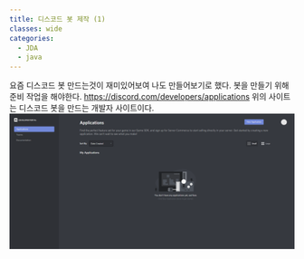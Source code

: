 ```yaml
---
title: 디스코드 봇 제작 (1)
classes: wide
categories:
  - JDA
  - java
---
```


요즘 디스코드 봇 만드는것이 재미있어보여 나도 만들어보기로 했다.
봇을 만들기 위해 준비 작업을 해야한다.
https://discord.com/developers/applications
위의 사이트는 디스코드 봇을 만드는 개발자 사이트이다.
![디스코드 개발자 사이트](/image/discordbot01-01.PNG "디스코드 개발자 사이트")